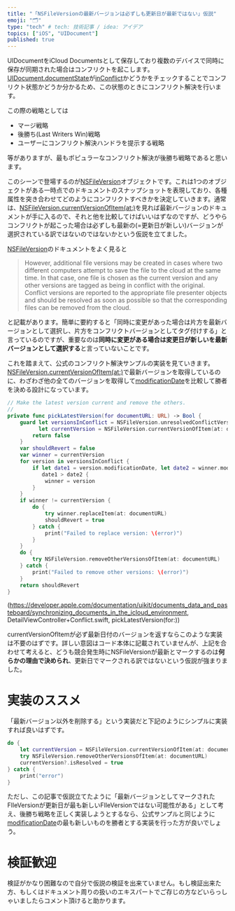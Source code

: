 ```yaml
---
title: "「NSFileVersionの最新バージョンは必ずしも更新日が最新ではない」仮説"
emoji: "🗂"
type: "tech" # tech: 技術記事 / idea: アイデア
topics: ["iOS", "UIDocument"]
published: true
---
```

UIDocumentをiCloud Documentsとして保存しており複数のデバイスで同時に保存が同期された場合はコンフリクトを起こします。
[UIDocument.documentState](https://developer.apple.com/documentation/uikit/uidocument/1619982-documentstate)が[inConflict](https://developer.apple.com/documentation/uikit/uidocument/state/1619972-inconflict)かどうかをチェックすることでコンフリクト状態かどうか分かるため、この状態のときにコンフリクト解決を行います。

この際の戦略としては

- マージ戦略
- 後勝ち(Last Writers Win)戦略
- ユーザーにコンフリクト解決ハンドラを提示する戦略

等がありますが、最もポピュラーなコンフリクト解決が後勝ち戦略であると思います。

このシーンで登場するのが[NSFileVersion](https://developer.apple.com/documentation/foundation/nsfileversion)オブジェクトです。これは1つのオブジェクトがある一時点でのドキュメントのスナップショットを表現しており、各種属性を突き合わせてどのようにコンフリクトすべきかを決定していきます。通常は、[NSFileVersion.currentVersionOfItem(at:)](https://developer.apple.com/documentation/foundation/nsfileversion/1412963-currentversionofitem)を見れば最新バージョンのドキュメントが手に入るので、それと他を比較してけばいいはずなのですが、どうやらコンフリクトが起こった場合は必ずしも最新の(=更新日が新しい)バージョンが選択されている訳ではないのではないかという仮説を立てました。

[NSFileVersion](https://developer.apple.com/documentation/foundation/nsfileversion)のドキュメントをよく見ると

> However, additional file versions may be created in cases where two different computers attempt to save the file to the cloud at the same time. In that case, one file is chosen as the current version and any other versions are tagged as being in conflict with the original. Conflict versions are reported to the appropriate file presenter objects and should be resolved as soon as possible so that the corresponding files can be removed from the cloud.

と記載があります。簡単に要約すると「同時に変更があった場合は片方を最新バージョンとして選択し、片方をコンフリクトバージョンとしてタグ付けする」と言っているのですが、重要なのは**同時に変更がある場合は変更日が新しいを最新バージョンとして選択する**と言っていないことです。

これを踏まえて、公式のコンフリクト解決サンプルの実装を見ていきます。[NSFileVersion.currentVersionOfItem(at:)](https://developer.apple.com/documentation/foundation/nsfileversion/1412963-currentversionofitem)で最新バージョンを取得しているのに、わざわざ他の全てのバージョンを取得して[modificationDate](https://developer.apple.com/documentation/foundation/nsfileversion/1411506-modificationdate)を比較して勝者を決める設計になっています。

```swift
// Make the latest version current and remove the others.
//
private func pickLatestVersion(for documentURL: URL) -> Bool {
    guard let versionsInConflict = NSFileVersion.unresolvedConflictVersionsOfItem(at: documentURL),
          let currentVersion = NSFileVersion.currentVersionOfItem(at: documentURL) else {
        return false
    }
    var shouldRevert = false
    var winner = currentVersion
    for version in versionsInConflict {
        if let date1 = version.modificationDate, let date2 = winner.modificationDate,
           date1 > date2 {
            winner = version
        }
    }
    if winner != currentVersion {
        do {
            try winner.replaceItem(at: documentURL)
            shouldRevert = true
        } catch {
            print("Failed to replace version: \(error)")
        }
    }
    do {
        try NSFileVersion.removeOtherVersionsOfItem(at: documentURL)
    } catch {
        print("Failed to remove other versions: \(error)")
    }
    return shouldRevert
}
```
(https://developer.apple.com/documentation/uikit/documents_data_and_pasteboard/synchronizing_documents_in_the_icloud_environment, DetailViewController+Conflict.swift, pickLatestVersion(for:))

currentVersionOfItemが必ず最新日付のバージョンを返すならこのような実装は不要のはずです。詳しい意図はコード本体に記載されていませんが、上記を合わせて考えると、どうも競合発生時にNSFileVersionが最新とマークするのは**何らかの理由で決められ**、更新日でマークされる訳ではないという仮説が強まりました。

# 実装のススメ
「最新バージョン以外を削除する」という実装だと下記のようにシンプルに実装すれば良いはずです。

```swift
do {
    let currentVersion = NSFileVersion.currentVersionOfItem(at: documentURL)
    try NSFileVersion.removeOtherVersionsOfItem(at: documentURL)
    currentVersion?.isResolved = true
} catch {
    print("error")
}
```

ただし、この記事で仮説立てたように「最新バージョンとしてマークされたFIleVersionが更新日が最も新しいFIleVersionではない可能性がある」として考え、後勝ち戦略を正しく実装しようとするなら、公式サンプルと同じように [modificationDate](https://developer.apple.com/documentation/foundation/nsfileversion/1411506-modificationdate)の最も新しいものを勝者とする実装を行った方が良いでしょう。

# 検証歓迎
検証がかなり困難なので自分で仮説の検証を出来ていません。もし検証出来た方、もしくはドキュメント周りの扱いのエキスパートでご存じの方などいらっしゃいましたらコメント頂けると助かります。
